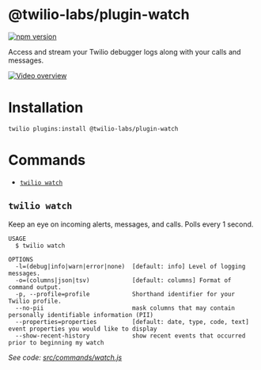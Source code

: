 @twilio-labs/plugin-watch
=========================

[![npm version](https://badge.fury.io/js/%40twilio-labs%2Fplugin-watch.svg)](https://badge.fury.io/js/%40twilio-labs%2Fplugin-watch)

Access and stream your Twilio debugger logs along with your calls and messages.

[![Video overview](https://img.youtube.com/vi/2GRw-6dgMZ0/0.jpg)](https://www.youtube.com/watch?v=2GRw-6dgMZ0)

# Installation
```
twilio plugins:install @twilio-labs/plugin-watch
```

# Commands
<!-- commands -->
* [`twilio watch`](#twilio-watch)

## `twilio watch`

Keep an eye on incoming alerts, messages, and calls. Polls every 1 second.

```
USAGE
  $ twilio watch

OPTIONS
  -l=(debug|info|warn|error|none)  [default: info] Level of logging messages.
  -o=(columns|json|tsv)            [default: columns] Format of command output.
  -p, --profile=profile            Shorthand identifier for your Twilio profile.
  --no-pii                         mask columns that may contain personally identifiable information (PII)
  --properties=properties          [default: date, type, code, text] event properties you would like to display
  --show-recent-history            show recent events that occurred prior to beginning my watch
```

_See code: [src/commands/watch.js](https://github.com/twilio-labs/plugin-watch/blob/2.0.2/src/commands/watch.js)_
<!-- commandsstop -->
